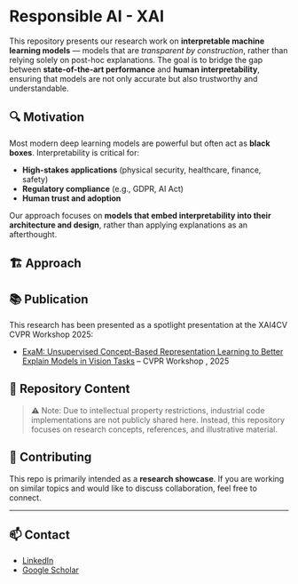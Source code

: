 # Responsible AI - XAI
This repository presents our research work on **interpretable machine learning models** — models that are *transparent by construction*, rather than relying solely on post-hoc explanations. 
The goal is to bridge the gap between **state-of-the-art performance** and **human interpretability**, ensuring that models are not only accurate but also trustworthy and understandable.

## 🔍 Motivation

Most modern deep learning models are powerful but often act as **black boxes**. 
Interpretability is critical for:
- **High-stakes applications** (physical security, healthcare, finance, safety)
- **Regulatory compliance** (e.g., GDPR, AI Act)
- **Human trust and adoption**

Our approach focuses on **models that embed interpretability into their architecture and design**, rather than applying explanations as an afterthought.

## 🏗️ Approach




## 📚 Publication

This research has been presented as a spotlight presentation at the XAI4CV CVPR Workshop 2025: 

- [ExaM: Unsupervised Concept-Based Representation Learning to Better Explain Models in Vision Tasks](https://openaccess.thecvf.com/content/CVPR2025W/XAI4CV/html/Heritier_ExaM_Unsupervised_Concept-Based_Representation_Learning_to_Better_Explain_Models_in_CVPRW_2025_paper.html) – CVPR Workshop , 2025 


## 🚀 Repository Content


> ⚠️ Note: Due to intellectual property restrictions, industrial code implementations are not publicly shared here. Instead, this repository focuses on research concepts, references, and illustrative material.


## 🤝 Contributing

This repo is primarily intended as a **research showcase**. 
If you are working on similar topics and would like to discuss collaboration, feel free to connect.

---

## 📫 Contact

- [LinkedIn](https://www.linkedin.com/in/maguelonne-heritier-03ba9bb/)
- [Google Scholar](https://scholar.google.com/citations?hl=fr&user=OBIkP1AAAAAJ)

